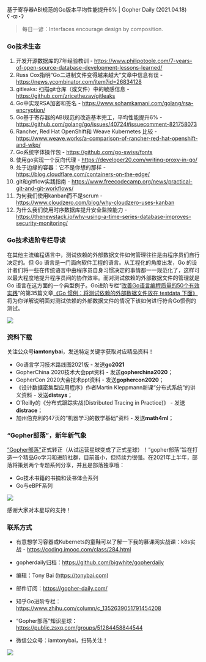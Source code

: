 基于寄存器ABI规范的Go版本平均性能提升6% | Gopher Daily (2021.04.18) ʕ◔ϖ◔ʔ

>每日一谚：Interfaces encourage design by composition.

### Go技术生态

1. 开发开源数据库的7年经验教训 - https://www.philipotoole.com/7-years-of-open-source-database-development-lessons-learned/
2. Russ Cox指明“Go二进制文件变得越来越大”文章中信息有误 - https://news.ycombinator.com/item?id=26834128
3. gitleaks: 扫描git仓库（或文件）中的敏感信息  - https://github.com/zricethezav/gitleaks
4. Go中实现RSA加密和签名 - https://www.sohamkamani.com/golang/rsa-encryption/
5. Go基于寄存器的ABI规范的改造基本完工，平均性能提升6% - https://github.com/golang/go/issues/40724#issuecomment-821758073
6. Rancher, Red Hat OpenShift和 Weave Kubernetes 比较 - https://www.weave.works/a-comparison-of-rancher-red-hat-openshift-and-wkp/
7. Go系统字体操作包 - https://github.com/go-swiss/fonts
8. 使用go实现一个反向代理 - https://developer20.com/writing-proxy-in-go/
9. 处于边缘的容器：它不是你想的那样 - https://blog.cloudflare.com/containers-on-the-edge/
10. git和gitflow实践指南 - https://www.freecodecamp.org/news/practical-git-and-git-workflows/
11. 为何我们使用kanban而不是scrum - https://www.cloudzero.com/blog/why-cloudzero-uses-kanban
12. 为什么我们使用时序数据库提升安全监控能力 - https://thenewstack.io/why-using-a-time-series-database-improves-security-monitoring/

### Go技术进阶专栏导读

在其他主流编程语言中，测试依赖的外部数据文件如何管理往往是由程序员们自行决定的。但 Go 语言是一门面向软件工程的语言。从工程化的角度出发，Go 的设计者们将一些在传统语言中由程序员自身习惯决定的事情都一一规范化了，这样可以最大程度地提升程序员间的协作效率。而对测试依赖的外部数据文件的管理就是 Go 语言在这方面的一个典型例子。Go进阶专栏“[改善Go语⾔编程质量的50个有效实践](https://mp.weixin.qq.com/s/RThCEQOdytQxwrMP7XRTRw)”的第35篇文章[《Go 惯例：将测试依赖的外部数据文件放在 testdata 下面》](https://www.imooc.com/read/87/article/2438) 将为你详解说明面对测试依赖的外部数据文件的情况下该如何进行符合Go惯例的测试。

![](http://image.tonybai.com/img/202011/go-column-pgo-with-qr-and-text.png)


### 资料下载

关注公众号**iamtonybai**，发送特定关键字获取对应精品资料！

* Go语言学习技术路线图2021版 - 发送**go2021**
* GopherChina 2020技术大会ppt资料 - 发送**gopherchina2020**；
* GopherCon 2020大会技术ppt资料 - 发送**gophercon2020**；
* 《设计数据密集型应用程序》作者Martin Kleppmann新课“分布式系统”的讲义资料 - 发送**distsys**；
* O'Reilly的《分布式跟踪实战(Distributed Tracing in Practice)》 - 发送**distrace**；
* 加州伯克利的47页的“机器学习的数学基础”资料 - 发送**math4ml**；

### “Gopher部落”，新年新气象

[“Gopher部落”](https://mp.weixin.qq.com/s/jUqAL7hf2GmMun64BJufEA)正式转正（从试运营星球变成了正式星球）！“gopher部落”旨在打造一个精品Go学习和进阶社群，目前虽小，但持续力很强。在2021年上半年，部落将策划两个专题系列分享，并且是部落独享哦：

* Go技术书籍的书摘和读书体会系列
* Go与eBPF系列

![](http://image.tonybai.com/img/202103/gopher-tribe-zsxq-card.png)

感谢大家对本星球的支持！

### 联系方式

* 有意想学习容器或Kubernets的童鞋可以了解一下我的慕课网实战课：k8s实战 - https://coding.imooc.com/class/284.html
* gopherdaily归档：https://github.com/bigwhite/gopherdaily

* 编辑：Tony Bai (https://tonybai.com)
* 邮件订阅：https://gopher-daily.com/
* 知乎Go进阶专栏：https://www.zhihu.com/column/c_1352639051791454208
* “Gopher部落”知识星球：https://public.zsxq.com/groups/51284458844544
* 微信公众号：iamtonybai，扫码关注！

![](http://image.tonybai.com/img/202011/qrcode_for_iamtonybai.jpg)
